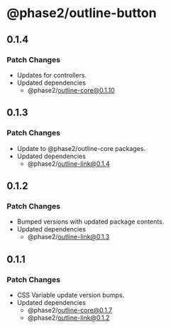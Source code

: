 # @phase2/outline-button

## 0.1.4

### Patch Changes

- Updates for controllers.
- Updated dependencies
  - @phase2/outline-core@0.1.10

## 0.1.3

### Patch Changes

- Update to @phase2/outline-core packages.
- Updated dependencies
  - @phase2/outline-link@0.1.4

## 0.1.2

### Patch Changes

- Bumped versions with updated package contents.
- Updated dependencies
  - @phase2/outline-link@0.1.3

## 0.1.1

### Patch Changes

- CSS Variable update version bumps.
- Updated dependencies
  - @phase2/outline-core@0.1.7
  - @phase2/outline-link@0.1.2
